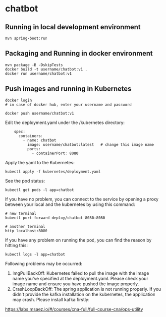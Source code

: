 # chatbot

## Running in local development environment

```
mvn spring-boot:run
```

## Packaging and Running in docker environment

```
mvn package -B -DskipTests
docker build -t username/chatbot:v1 .
docker run username/chatbot:v1
```

## Push images and running in Kubernetes

```
docker login 
# in case of docker hub, enter your username and password

docker push username/chatbot:v1
```

Edit the deployment.yaml under the /kubernetes directory:
```
    spec:
      containers:
        - name: chatbot
          image: username/chatbot:latest   # change this image name
          ports:
            - containerPort: 8080

```

Apply the yaml to the Kubernetes:
```
kubectl apply -f kubernetes/deployment.yaml
```

See the pod status:
```
kubectl get pods -l app=chatbot
```

If you have no problem, you can connect to the service by opening a proxy between your local and the kubernetes by using this command:
```
# new terminal
kubectl port-forward deploy/chatbot 8080:8080

# another terminal
http localhost:8080
```

If you have any problem on running the pod, you can find the reason by hitting this:
```
kubectl logs -l app=chatbot
```

Following problems may be occurred:

1. ImgPullBackOff:  Kubernetes failed to pull the image with the image name you've specified at the deployment.yaml. Please check your image name and ensure you have pushed the image properly.
1. CrashLoopBackOff: The spring application is not running properly. If you didn't provide the kafka installation on the kubernetes, the application may crash. Please install kafka firstly:

https://labs.msaez.io/#/courses/cna-full/full-course-cna/ops-utility

